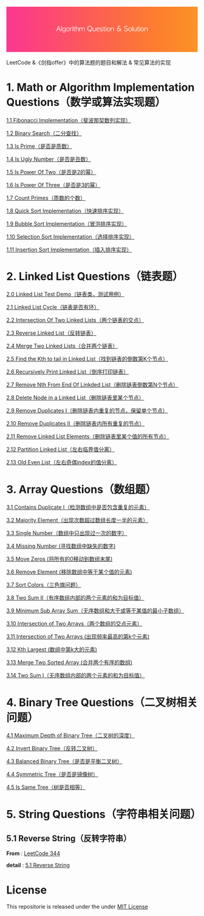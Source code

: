 ![](res/header.png)



LeetCode &《剑指offer》中的算法题的题目和解法 & 常见算法的实现



# 1. Math or Algorithm Implementation Questions（数学或算法实现题）



[1.1 Fibonacci Implementation（斐波那契数列实现）](https://github.com/knightsj/awesome-algorithm-question-solution/tree/master/%5B1%5D.%20Math%20%26%20Algorithm%20Implementation/1.1%20Fibonacci%20Implementation)

[1.2 Binary Search（二分查找）](https://github.com/knightsj/awesome-algorithm-question-solution/tree/master/%5B1%5D.%20Math%20%26%20Algorithm%20Implementation/1.2%20Binary%20Search)

[1.3 Is Prime（是否是质数）](https://github.com/knightsj/awesome-algorithm-question-solution/tree/master/%5B1%5D.%20Math%20%26%20Algorithm%20Implementation/1.3%20Is%20Prime)

[1.4 Is Ugly Number（是否是丑数）](https://github.com/knightsj/awesome-algorithm-question-solution/tree/master/%5B1%5D.%20Math%20%26%20Algorithm%20Implementation/1.4%20Is%20Ugly%20Number)

[1.5 Is Power Of Two（是否是2的幂）](https://github.com/knightsj/awesome-algorithm-question-solution/tree/master/%5B1%5D.%20Math%20%26%20Algorithm%20Implementation/1.5%20Is%20Power%20Of%20Two)

[1.6 Is Power Of Three（是否是3的幂）](https://github.com/knightsj/awesome-algorithm-question-solution/tree/master/%5B1%5D.%20Math%20%26%20Algorithm%20Implementation/1.6%20Is%20Power%20Of%20Three)

[1.7 Count Primes（质数的个数）](https://github.com/knightsj/awesome-algorithm-question-solution/tree/master/%5B1%5D.%20Math%20%26%20Algorithm%20Implementation/1.7%20Count%20Primes)

[1.8 Quick Sort Implementation（快速排序实现）](https://github.com/knightsj/awesome-algorithm-question-solution/tree/master/%5B1%5D.%20Math%20%26%20Algorithm%20Implementation/1.8%20Quick%20Sort%20Implementation)

[1.9 Bubble Sort Implementation（冒泡排序实现）](https://github.com/knightsj/awesome-algorithm-question-solution/tree/master/%5B1%5D.%20Math%20%26%20Algorithm%20Implementation/1.9%20Bubble%20Sort%20Implementation)

[1.10 Selection Sort Implementation（选择排序实现）](https://github.com/knightsj/awesome-algorithm-question-solution/tree/master/%5B1%5D.%20Math%20%26%20Algorithm%20Implementation/1.10%20Selection%20Sort%20Implementation)

[1.11 Insertion Sort Implementation（插入排序实现）](https://github.com/knightsj/awesome-algorithm-question-solution/tree/master/%5B1%5D.%20Math%20%26%20Algorithm%20Implementation/1.11%20Insertion%20Sort%20Implementation)





# 2. Linked List Questions（链表题）

[2.0 Linked List Test Demo（链表类，测试用例）](https://github.com/knightsj/awesome-algorithm-question-solution/tree/master/%5B2%5D.%20Linked%20List/2.0%20Linked%20List%20Test%20Demo)

[2.1 Linked List Cycle（链表是否有环）](https://github.com/knightsj/awesome-algorithm-question-solution/tree/master/%5B2%5D.%20Linked%20List/2.1%20Linked%20List%20Cycle)

[2.2 Intersection Of Two Linked Lists（两个链表的交点）](https://github.com/knightsj/awesome-algorithm-question-solution/tree/master/%5B2%5D.%20Linked%20List/2.2%20Intersection%20Of%20Two%20Linked%20Lists)

 [2.3 Reverse Linked List（反转链表）](https://github.com/knightsj/awesome-algorithm-question-solution/tree/master/%5B2%5D.%20Linked%20List/2.3%20Reverse%20Linked%20List)

[2.4 Merge Two Linked Lists（合并两个链表）](https://github.com/knightsj/awesome-algorithm-question-solution/tree/master/%5B2%5D.%20Linked%20List/2.4%20Merge%20Two%20Linked%20Lists)

[2.5 Find the Kth to tail in Linked List（找到链表的倒数第K个节点）](https://github.com/knightsj/awesome-algorithm-question-solution/tree/master/%5B2%5D.%20Linked%20List/2.5%20Find%20the%20Kth%20to%20tail%20in%20Linked%20List)

[2.6 Recursively Print Linked List（倒序打印链表）](https://github.com/knightsj/awesome-algorithm-question-solution/tree/master/%5B2%5D.%20Linked%20List/2.6%20Recursively%20print%20Linked%20List)

[2.7 Remove Nth From End Of Linkded List（删除链表倒数第N个节点）](https://github.com/knightsj/awesome-algorithm-question-solution/tree/master/%5B2%5D.%20Linked%20List/2.7%20Remove%20Nth%20From%20End%20Of%20Linkded%20List)

[2.8 Delete Node in a Linked List（删除链表里某个节点）](https://github.com/knightsj/awesome-algorithm-question-solution/tree/master/%5B2%5D.%20Linked%20List/2.8%20Delete%20Node%20in%20a%20Linked%20List/)

[2.9 Remove Duplicates I（删除链表内重复的节点，保留单个节点）](https://github.com/knightsj/awesome-algorithm-question-solution/tree/master/%5B2%5D.%20Linked%20List/2.9%20Remove%20Duplicates%20I)

[2.10 Remove Duplicates II（删除链表内所有重复的节点）](https://github.com/knightsj/awesome-algorithm-question-solution/tree/master/%5B2%5D.%20Linked%20List/2.10%20Remove%20Duplicates%20II)

[2.11 Remove Linked List Elements（删除链表里某个值的所有节点）](https://github.com/knightsj/awesome-algorithm-question-solution/tree/master/%5B2%5D.%20Linked%20List/2.11%20Remove%20Linked%20List%20Elements)

[2.12 Partition Linked List（左右临界值分离）](https://github.com/knightsj/awesome-algorithm-question-solution/tree/master/%5B2%5D.%20Linked%20List/2.12%20Partition%20Linked%20List)

[2.13 Old Even List（左右奇偶index的值分离）](https://github.com/knightsj/awesome-algorithm-question-solution/tree/master/%5B2%5D.%20Linked%20List/2.13%20Old%20Evem%20List)



# 3. Array Questions（数组题）

[3.1 Contains Duplicate I（检测数组中是否包含重复的元素）](https://github.com/knightsj/awesome-algorithm-question-solution/tree/master/%5B3%5D.%20Array/3.1%20Contains%20Duplicate%20I)

[3.2 Majority Element（出现次数超过数组长度一半的元素）](https://github.com/knightsj/awesome-algorithm-question-solution/tree/master/%5B3%5D.%20Array/3.2%20Majority%20Element)

[3.3 Single Number（数组中只出现过一次的数字）](https://github.com/knightsj/awesome-algorithm-question-solution/tree/master/%5B3%5D.%20Array/3.3%20Single%20Number)

[3.4 Missing Number (寻找数组中缺失的数字)](https://github.com/knightsj/awesome-algorithm-question-solution/tree/master/%5B3%5D.%20Array/3.4%20Missing%20Number)

[3.5 Move Zeros (将所有的0移动到数组末尾)](https://github.com/knightsj/awesome-algorithm-question-solution/tree/master/%5B3%5D.%20Array/3.5%20Move%20Zeros)

[3.6 Remove Element (移除数组中等于某个值的元素)](https://github.com/knightsj/awesome-algorithm-question-solution/tree/master/%5B3%5D.%20Array/3.6%20Remove%20Element)

 [3.7 Sort Colors（三色旗问题）](https://github.com/knightsj/awesome-algorithm-question-solution/tree/master/%5B3%5D.%20Array/3.7%20Sort%20Colors)

 [3.8 Two Sum II（有序数组内部的两个元素的和为目标值）](https://github.com/knightsj/awesome-algorithm-question-solution/tree/master/%5B3%5D.%20Array/3.8%20Two%20Sum%20II)

 [3.9 Minimum Sub Array Sum（无序数组和大于或等于某值的最小子数组）](https://github.com/knightsj/awesome-algorithm-question-solution/tree/master/%5B3%5D.%20Array/3.9%20Minimum%20Sub%20Array%20Sum)

[3.10 Intersection of Two Arrays（两个数组的交点元素）](https://github.com/knightsj/awesome-algorithm-question-solution/tree/master/%5B3%5D.%20Array/3.10%20Intersection%20of%20Two%20Arrays)

[3.11 Intersection of Two Arrays  (出现频率最高的第k个元素)](https://github.com/knightsj/awesome-algorithm-question-solution/tree/master/%5B3%5D.%20Array/3.11%20Top%20Kth%20Frequent)

[3.12 Kth Largest  (数组中第k大的元素)](https://github.com/knightsj/awesome-algorithm-question-solution/tree/master/%5B3%5D.%20Array/3.12%20Kth%20Largest)

[3.13 Merge Two Sorted Array (合并两个有序的数组)](https://github.com/knightsj/awesome-algorithm-question-solution/tree/master/%5B3%5D.%20Array/3.13%20Merge%20Two%20Sorted%20Array)

[3.14 Two Sum I（无序数组内部的两个元素的和为目标值）](https://github.com/knightsj/awesome-algorithm-question-solution/tree/master/%5B3%5D.%20Array/3.14%20Two%20Sum%20I)







# 4. Binary Tree Questions（二叉树相关问题）



[4.1 Maximum Depth of Binary Tree（二叉树的深度）](https://github.com/knightsj/awesome-algorithm-question-solution/tree/master/%5B4%5D.%20Tree/4.1%20Maximum%20Depth%20Of%20Binary%20Tree)

[4.2 Invert Binary Tree（反转二叉树）](https://github.com/knightsj/awesome-algorithm-question-solution/tree/master/%5B4%5D.%20Tree/4.2%20Invert%20Binary%20Tree)

[4.3 Balanced Binary Tree（是否是平衡二叉树）](https://github.com/knightsj/awesome-algorithm-question-solution/tree/master/%5B4%5D.%20Tree/4.3%20Balanced%20Binary%20Tree)

[4.4 Symmetric Tree（是否是镜像树）](https://github.com/knightsj/awesome-algorithm-question-solution/tree/master/%5B4%5D.%20Tree/4.4%20Symmetric%20Tree)

[4.5 Is Same Tree（树是否相等）](https://github.com/knightsj/awesome-algorithm-question-solution/tree/master/%5B4%5D.%20Tree/4.5%20Is%20Same%20Tree)



# 5. String Questions（字符串相关问题）

## 5.1 Reverse String（反转字符串）

**From** : [LeetCode 344](https://leetcode.com/problems/reverse-string/description/)

**detail** : [5.1 Reverse String](https://github.com/knightsj/awesome-algorithm-question-solution/tree/master/%5B5%5D.%20String/5.1%20Reverse%20String)







# License

This repositorie is released under the under [MIT License](https://github.com/knightsj/awesome-algorithm-question-solution/blob/master/LICENSE)

